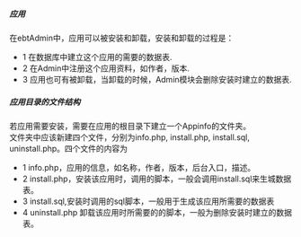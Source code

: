 ##### 应用
在ebtAdmin中，应用可以被安装和卸载，安装和卸载的过程是：<br>
* 1 在数据库中建立这个应用的需要的数据表.<br>
* 2 在Admin中注册这个应用资料，如作者，版本.<br>
* 3 应用也可有被卸载，当卸载的时候，Admin模块会删除安装时建立的数据表.<br>

##### 应用目录的文件结构
若应用需要安装，需要在应用的根目录下建立一个Appinfo的文件夹。<br>文件夹中应该新建四个文件，分别为info.php, install.php, install.sql, uninstall.php。四个文件的内容为<br>

* 1 info.php，应用的信息，如名称，作者，版本，后台入口，描述。
* 2 install.php，安装该应用时，调用的脚本，一般会调用install.sql来生城数据表。
* 3 install.sql,安装时调用的sql脚本，一般用于生成该应用所需要的数据表
* 4 uninstall.php 卸载该应用时所需要的的脚本，一般为删除安装时建立的数据表。


